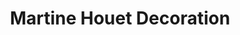 ---
title: "Martine Houet Decoration"
url: /saint-quentin/martine-houet-decoration/
shop: matériel informatique
---